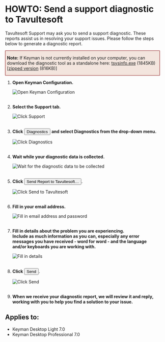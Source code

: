 # HOWTO: Send a support diagnostic to Tavultesoft

<p>Tavultesoft Support may ask you to send a support diagnostic. These reports assist us in resolving your support issues. Please follow the steps below to generate a diagnostic report.</p>

<div style='border:1px maroon solid; background-color:#f3e5de; padding:0px 5px;'>
<p><b>Note:</b> If Keyman is not currently installed on your computer, you can download the diagnostic tool as a standalone here: <a href='/support/tsysinfo.exe'>tsysinfo.exe</a> (1845KB) [<a href='/support/tsysinfo.zip'>zipped version</a> (816KB)]</p></div>

<ol>
<li>
  <b>Open Keyman Configuration.</b><br/>
  <p><img src='/kb/files/kmkb0040/step1.png' alt='Open Keyman Configuration' /></p>
</li><br/>

<li>
  <b>Select the Support tab.</b><br/>
  <p><img src='/kb/files/kmkb0040/step2.png' alt='Click Support' /></p>
</li><br/>

<li>
  <b>Click</b> <button type='button'>Diagnostics</button> <b>and select Diagnostics from the drop-down menu.</b><br/>
  <p><img src='/kb/files/kmkb0040/step3.png' alt='Click Diagnostics' /></p>
</li><br/>

<li>
  <b>Wait while your diagnostic data is collected.</b><br/>
  <p><img src='/kb/files/kmkb0040/step4.png' alt='Wait for the diagnostic data to be collected' /></p>
</li><br/>

<li>
  <b>Click</b> <button type='button'>Send Report to Tavultesoft…</button>.<br/>
  <p><img src='/kb/files/kmkb0040/step5.png' alt='Click Send to Tavultesoft' /></p>
</li><br/>

<li>
  <b>Fill in your email address.</b><br/>
  <p><img src='/kb/files/kmkb0040/step6.png' alt='Fill in email address and password' /></p>
</li><br/>

<li>
  <b>Fill in details about the problem you are experiencing.<br/>Include as much information
     as you can, especially any error messages you have received - word for word - and the 
     language and/or keyboards you are working with.</b><br/>
  <p><img src='/kb/files/kmkb0040/step7.png' alt='Fill in details' /></p>
</li><br/>

<li>
  <b>Click</b> <button type='button'>Send</button>.<br/>
  <p><img src='/kb/files/kmkb0040/step8.png' alt='Click Send' /></p>
</li><br/>

<li>
  <b>When we receive your diagnostic report, we will review it and reply, working with you to help you find a solution to your issue.</b>
</li>

</ol>


## Applies to:
 * Keyman Desktop Light 7.0
 * Keyman Desktop Professional 7.0
